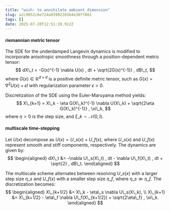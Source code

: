 ```yaml
---
title: "wish: to annihilate ambient dimension"
slug: a2c9052c6e724a039022b5b4e30ff001
tags: []
date: 2025-07-20T12:51:28.912Z
---
```


#### riemannian metric tensor

The SDE for the underdamped Langevin dynamics is modified to incorporate anisotropic smoothness through a position-dependent metric tensor:
$$
dX\_t = -G(x)^{-1} \nabla U(x) , dt + \sqrt{2G(x)^{-1}} , dB\_t,
$$
where $G(x) \in \mathbb{R}^{d \times d}$ is a positive definite metric tensor, such as $G(x) = \nabla^2 U(x) + \epsilon I$ with regularization parameter $\epsilon > 0$.

Discretization of the SDE using the Euler-Maruyama method yields:
$$
X\_{k+1} = X\_k - \eta G(X\_k)^{-1} \nabla U(X\_k) + \sqrt{2\eta G(X\_k)^{-1}} , \xi\_k,
$$
where $\eta > 0$ is the step size, and $\xi\_k \sim \mathcal{N}(0, I)$.

#### multiscale time-stepping

Let $U(x)$ decompose as $U(x) = U\_s(x) + U\_f(x)$, where $U\_s(x)$ and $U\_f(x)$ represent smooth and stiff components, respectively. The dynamics are given by:
$$
\begin{aligned}
dX\_t &= -\nabla U\_s(X\_t) , dt - \nabla U\_f(X\_t) , dt + \sqrt{2} , dB\_t.
\end{aligned}
$$

The multiscale scheme alternates between resolving $U\_s(x)$ with a larger step size $\eta\_s$ and $U\_f(x)$ with a smaller step size $\eta\_f$, where $\eta\_s \gg \eta\_f$. The discretization becomes:
$$
\begin{aligned}
X\_{k+1/2} &= X\_k - \eta\_s \nabla U\_s(X\_k), \\
X\_{k+1} &= X\_{k+1/2} - \eta\_f \nabla U\_f(X\_{k+1/2}) + \sqrt{2\eta\_f} , \xi\_k.
\end{aligned}
$$
